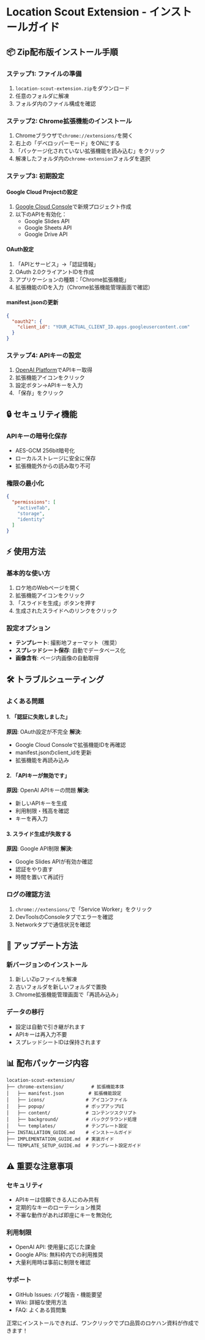 # Location Scout Extension - インストールガイド

## 📦 Zip配布版インストール手順

### ステップ1: ファイルの準備
1. `location-scout-extension.zip`をダウンロード
2. 任意のフォルダに解凍
3. フォルダ内のファイル構成を確認

### ステップ2: Chrome拡張機能のインストール
1. Chromeブラウザで`chrome://extensions/`を開く
2. 右上の「デベロッパーモード」をONにする
3. 「パッケージ化されていない拡張機能を読み込む」をクリック
4. 解凍したフォルダ内の`chrome-extension`フォルダを選択

### ステップ3: 初期設定

#### Google Cloud Projectの設定
1. [Google Cloud Console](https://console.cloud.google.com/)で新規プロジェクト作成
2. 以下のAPIを有効化：
   - Google Slides API
   - Google Sheets API
   - Google Drive API

#### OAuth設定
1. 「APIとサービス」→「認証情報」
2. OAuth 2.0クライアントIDを作成
3. アプリケーションの種類：「Chrome拡張機能」
4. 拡張機能のIDを入力（Chrome拡張機能管理画面で確認）

#### manifest.jsonの更新
```json
{
  "oauth2": {
    "client_id": "YOUR_ACTUAL_CLIENT_ID.apps.googleusercontent.com"
  }
}
```

### ステップ4: APIキーの設定
1. [OpenAI Platform](https://platform.openai.com/)でAPIキー取得
2. 拡張機能アイコンをクリック
3. 設定ボタン→APIキーを入力
4. 「保存」をクリック

## 🔒 セキュリティ機能

### APIキーの暗号化保存
- AES-GCM 256bit暗号化
- ローカルストレージに安全に保存
- 拡張機能外からの読み取り不可

### 権限の最小化
```json
{
  "permissions": [
    "activeTab",
    "storage", 
    "identity"
  ]
}
```

## ⚡ 使用方法

### 基本的な使い方
1. ロケ地のWebページを開く
2. 拡張機能アイコンをクリック
3. 「スライドを生成」ボタンを押す
4. 生成されたスライドへのリンクをクリック

### 設定オプション
- **テンプレート**: 撮影地フォーマット（推奨）
- **スプレッドシート保存**: 自動でデータベース化
- **画像含有**: ページ内画像の自動取得

## 🛠️ トラブルシューティング

### よくある問題

#### 1. 「認証に失敗しました」
**原因**: OAuth設定が不完全
**解決**: 
- Google Cloud Consoleで拡張機能IDを再確認
- manifest.jsonのclient_idを更新
- 拡張機能を再読み込み

#### 2. 「APIキーが無効です」
**原因**: OpenAI APIキーの問題
**解決**:
- 新しいAPIキーを生成
- 利用制限・残高を確認
- キーを再入力

#### 3. スライド生成が失敗する
**原因**: Google API制限
**解決**:
- Google Slides APIが有効か確認
- 認証をやり直す
- 時間を置いて再試行

### ログの確認方法
1. `chrome://extensions/`で「Service Worker」をクリック
2. DevToolsのConsoleタブでエラーを確認
3. Networkタブで通信状況を確認

## 🔄 アップデート方法

### 新バージョンのインストール
1. 新しいZipファイルを解凍
2. 古いフォルダを新しいフォルダで置換
3. Chrome拡張機能管理画面で「再読み込み」

### データの移行
- 設定は自動で引き継がれます
- APIキーは再入力不要
- スプレッドシートIDは保持されます

## 📊 配布パッケージ内容

```
location-scout-extension/
├── chrome-extension/          # 拡張機能本体
│   ├── manifest.json         # 拡張機能設定
│   ├── icons/               # アイコンファイル
│   ├── popup/               # ポップアップUI
│   ├── content/             # コンテンツスクリプト
│   ├── background/          # バックグラウンド処理
│   └── templates/           # テンプレート設定
├── INSTALLATION_GUIDE.md    # インストールガイド
├── IMPLEMENTATION_GUIDE.md  # 実装ガイド
└── TEMPLATE_SETUP_GUIDE.md  # テンプレート設定ガイド
```

## ⚠️ 重要な注意事項

### セキュリティ
- APIキーは信頼できる人にのみ共有
- 定期的なキーのローテーション推奨
- 不審な動作があれば即座にキーを無効化

### 利用制限
- OpenAI API: 使用量に応じた課金
- Google APIs: 無料枠内での利用推奨
- 大量利用時は事前に制限を確認

### サポート
- GitHub Issues: バグ報告・機能要望
- Wiki: 詳細な使用方法
- FAQ: よくある質問集

正常にインストールできれば、ワンクリックでプロ品質のロケハン資料が作成できます！